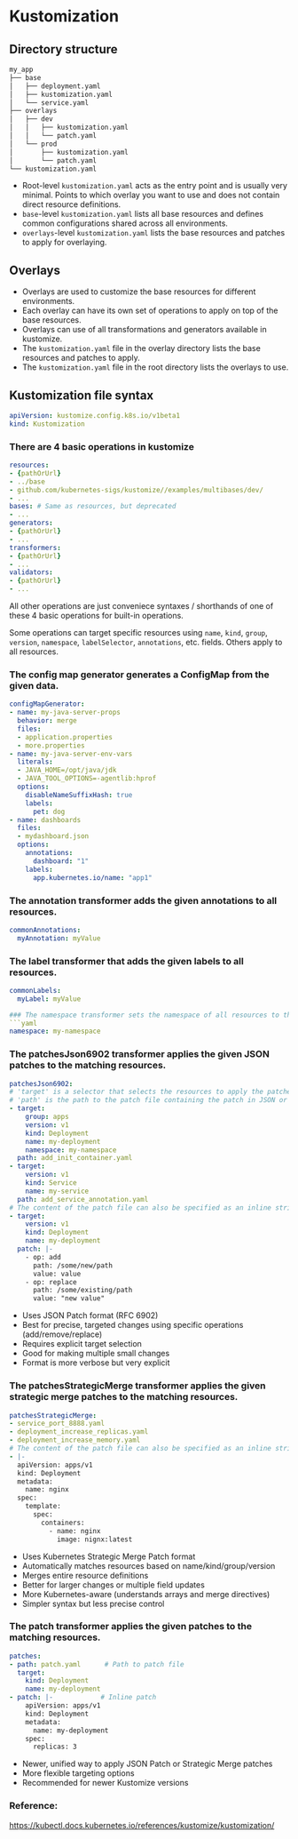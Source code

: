 # Kustomization
## Directory structure
```bash
my_app
├── base
│   ├── deployment.yaml
│   ├── kustomization.yaml
│   └── service.yaml
├── overlays
│   ├── dev
│   │   ├── kustomization.yaml
│   │   └── patch.yaml
│   └── prod
│       ├── kustomization.yaml
│       └── patch.yaml
└── kustomization.yaml
```
- Root-level `kustomization.yaml` acts as the entry point and is usually very minimal. Points to which overlay you want to use and does not contain direct resource definitions.
- `base`-level `kustomization.yaml` lists all base resources and defines common configurations shared across all environments.
- `overlays`-level `kustomization.yaml` lists the base resources and patches to apply for overlaying.


## Overlays
- Overlays are used to customize the base resources for different environments.
- Each overlay can have its own set of operations to apply on top of the base resources.
- Overlays can use of all transformations and generators available in kustomize.
- The `kustomization.yaml` file in the overlay directory lists the base resources and patches to apply.
- The `kustomization.yaml` file in the root directory lists the overlays to use.


## Kustomization file syntax
```yaml
apiVersion: kustomize.config.k8s.io/v1beta1
kind: Kustomization
```

### There are 4 basic operations in kustomize
```yaml
resources:
- {pathOrUrl}
- ../base
- github.com/kubernetes-sigs/kustomize//examples/multibases/dev/
- ...
bases: # Same as resources, but deprecated
- ...
generators:
- {pathOrUrl}
- ...
transformers:
- {pathOrUrl}
- ...
validators:
- {pathOrUrl}
- ...
```
All other operations are just conveniece syntaxes / shorthands of one of these 4 basic operations for built-in operations.

Some operations can target specific resources using `name`, `kind`, `group`, `version`, `namespace`, `labelSelector`, `annotations`, etc. fields. Others apply to all resources.

### The config map generator generates a ConfigMap from the given data.
```yaml
configMapGenerator:
- name: my-java-server-props
  behavior: merge
  files:
  - application.properties
  - more.properties
- name: my-java-server-env-vars
  literals: 
  - JAVA_HOME=/opt/java/jdk
  - JAVA_TOOL_OPTIONS=-agentlib:hprof
  options:
    disableNameSuffixHash: true
    labels:
      pet: dog
- name: dashboards
  files:
  - mydashboard.json
  options:
    annotations:
      dashboard: "1"
    labels:
      app.kubernetes.io/name: "app1"
```

### The annotation transformer adds the given annotations to all resources.
```yaml
commonAnnotations:
  myAnnotation: myValue
```

### The label transformer that adds the given labels to all resources.
```yaml
commonLabels:
  myLabel: myValue

### The namespace transformer sets the namespace of all resources to the given namespace.
```yaml
namespace: my-namespace
```

### The patchesJson6902 transformer applies the given JSON patches to the matching resources.
```yaml
patchesJson6902:
# 'target' is a selector that selects the resources to apply the patches to.
# 'path' is the path to the patch file containing the patch in JSON or YAML format.
- target:
    group: apps
    version: v1
    kind: Deployment
    name: my-deployment
    namespace: my-namespace
  path: add_init_container.yaml
- target:
    version: v1
    kind: Service
    name: my-service
  path: add_service_annotation.yaml
# The content of the patch file can also be specified as an inline string using the 'patch' field instead.
- target:
    version: v1
    kind: Deployment
    name: my-deployment
  patch: |-
    - op: add
      path: /some/new/path
      value: value
    - op: replace
      path: /some/existing/path
      value: "new value"
```
- Uses JSON Patch format (RFC 6902)
- Best for precise, targeted changes using specific operations (add/remove/replace)
- Requires explicit target selection
- Good for making multiple small changes
- Format is more verbose but very explicit

### The patchesStrategicMerge transformer applies the given strategic merge patches to the matching resources.
```yaml
patchesStrategicMerge:
- service_port_8888.yaml
- deployment_increase_replicas.yaml
- deployment_increase_memory.yaml
# The content of the patch file can also be specified as an inline string.
- |-
  apiVersion: apps/v1
  kind: Deployment
  metadata:
    name: nginx
  spec:
    template:
      spec:
        containers:
          - name: nginx
            image: nignx:latest
```
- Uses Kubernetes Strategic Merge Patch format
- Automatically matches resources based on name/kind/group/version
- Merges entire resource definitions
- Better for larger changes or multiple field updates
- More Kubernetes-aware (understands arrays and merge directives)
- Simpler syntax but less precise control

### The patch transformer applies the given patches to the matching resources. 
```yaml
patches:
- path: patch.yaml      # Path to patch file
  target:
    kind: Deployment
    name: my-deployment
- patch: |-            # Inline patch
    apiVersion: apps/v1
    kind: Deployment
    metadata:
      name: my-deployment
    spec:
      replicas: 3
```
- Newer, unified way to apply JSON Patch or Strategic Merge patches
- More flexible targeting options
- Recommended for newer Kustomize versions

### Reference:
https://kubectl.docs.kubernetes.io/references/kustomize/kustomization/